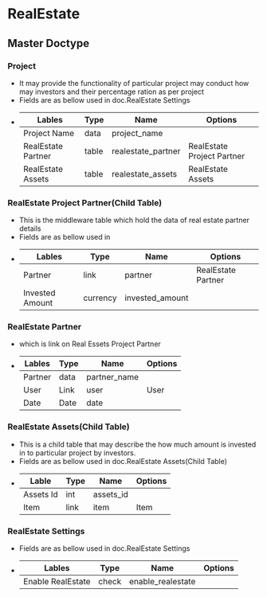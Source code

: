 # RealEstate
## Master Doctype
### Project
- It may provide the functionality of particular project may conduct how may investors and their percentage ration as per project
- Fields are as bellow used in doc.RealEstate Settings
- | Lables | Type | Name | Options |
  |-------|------|-------|--------|
  | Project Name  | data | project_name | 
  | RealEstate Partner  | table | realestate_partner | RealEstate Project Partner
  | RealEstate Assets  | table | realestate_assets | RealEstate Assets
        
### RealEstate Project Partner(Child Table) 
- This is the middleware table which hold the data of real estate partner details
- Fields are as bellow used in 
- | Lables | Type | Name | Options |
  |-------|------|-------|--------|
  | Partner  | link | partner | RealEstate Partner
  | Invested Amount  | currency |invested_amount  |    

### RealEstate Partner 
- which is link on Real Essets Project Partner
- | Lables | Type | Name | Options |
  |-------|------|-------|--------|
  | Partner | data | partner_name | 
  | User | Link | user | User
  | Date | Date | date | 
### RealEstate Assets(Child Table)
- This is a child table that may describe the how much amount is invested in to particular project by investors.
- Fields are as bellow used in doc.RealEstate Assets(Child Table)
- | Lable | Type | Name | Options |
  |-------|------|-------|--------|
  | Assets Id  | int | assets_id | 
  | Item  | link | item | Item

### RealEstate Settings
- Fields are as bellow used in doc.RealEstate Settings
- | Lables | Type | Name | Options |
  |-------|------|-------|--------|
  | Enable RealEstate  | check | enable_realestate | 
         
